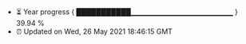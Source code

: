 - ⏳ Year progress { ███████████▁▁▁▁▁▁▁▁▁▁▁▁▁▁▁▁▁▁▁ } 39.94 %
- ⏰ Updated on Wed, 26 May 2021 18:46:15 GMT

